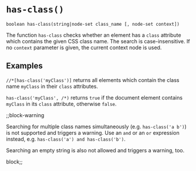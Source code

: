 # `has-class()`

```
boolean has-class(string|node-set class_name [, node-set context])
```

The function `has-class` checks whether an element has a `class` attribute which
contains the given CSS class name. The search is case-insensitive. If no `context` parameter
is given, the current context node is used.

## Examples

`//*[has-class('myClass')]` returns all elements which contain the class name
`myClass` in their `class` attributes.

`has-class('myClass', /*)` returns `true` if the document element contains `myClass` in
its `class` attribute, otherwise `false`.

;;block-warning

Searching for multiple class names simultaneously (e.g. `has-class('a b')`) is not supported
and triggers a warning. Use an `and` or an `or` expression instead, e.g.
`has-class('a') and has-class('b')`.

Searching an empty string is also not allowed and triggers a warning, too.

block;;

